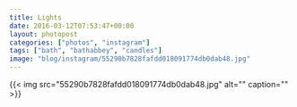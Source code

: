 ```yaml
---
title: Lights
date: 2016-03-12T07:53:47+00:00
layout: photopost
categories: ["photos", "instagram"]
tags: ["bath", "bathabbey", "candles"]
image: "blog/instagram/55290b7828fafdd018091774db0dab48.jpg"
---
```


{{< img src="55290b7828fafdd018091774db0dab48.jpg" alt="" caption="" >}}



